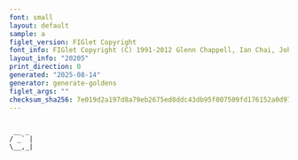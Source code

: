 ```yaml
---
font: small
layout: default
sample: a
figlet_version: FIGlet Copyright
font_info: FIGlet Copyright (C) 1991-2012 Glenn Chappell, Ian Chai, John Cowan,
layout_info: "20205"
print_direction: 0
generated: "2025-08-14"
generator: generate-goldens
figlet_args: ""
checksum_sha256: 7e019d2a197d8a79eb2675ed8ddc43db95f007509fd176152a0d97066b59b6d3
---
```


```text
      
 __ _ 
/ _` |
\__,_|
      
```
